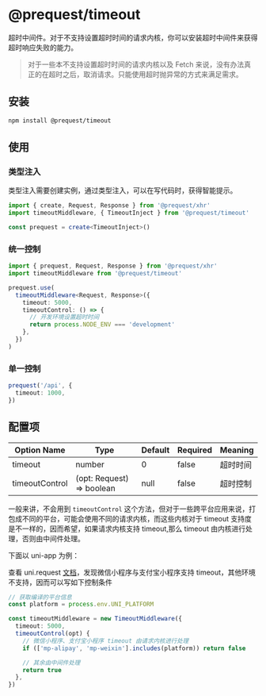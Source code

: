 # @prequest/timeout

超时中间件。对于不支持设置超时时间的请求内核，你可以安装超时中间件来获得超时响应失败的能力。

> 对于一些本不支持设置超时时间的请求内核以及 Fetch 来说，没有办法真正的在超时之后，取消请求。只能使用超时抛异常的方式来满足需求。

## 安装

```bash
npm install @prequest/timeout
```

## 使用

### 类型注入

类型注入需要创建实例，通过类型注入，可以在写代码时，获得智能提示。

```ts
import { create, Request, Response } from '@prequest/xhr'
import timeoutMiddleware, { TimeoutInject } from '@prequest/timeout'

const prequest = create<TimeoutInject>()
```

### 统一控制

```ts
import { prequest, Request, Response } from '@prequest/xhr'
import timeoutMiddleware from '@prequest/timeout'

prequest.use(
  timeoutMiddleware<Request, Response>({
    timeout: 5000,
    timeoutControl: () => {
      // 开发环境设置超时时间
      return process.NODE_ENV === 'development'
    },
  })
)
```

### 单一控制

```ts
prequest('/api', {
  timeout: 1000,
})
```

## 配置项

| Option Name    | Type                      | Default | Required | Meaning  |
| -------------- | ------------------------- | ------- | -------- | -------- |
| timeout        | number                    | 0       | false    | 超时时间 |
| timeoutControl | (opt: Request) => boolean | null    | false    | 超时控制 |

一般来讲，不会用到 `timeoutControl` 这个方法，但对于一些跨平台应用来说，打包成不同的平台，可能会使用不同的请求内核，而这些内核对于 timeout 支持度是不一样的，因而希望，如果请求内核支持 timeout,那么 timeout 由内核进行处理，否则由中间件处理。

下面以 uni-app 为例：

查看 uni.request [文档](https://uniapp.dcloud.io/api/request/request)，发现微信小程序与支付宝小程序支持 timeout，其他环境不支持，因而可以写如下控制条件

```ts
// 获取编译的平台信息
const platform = process.env.UNI_PLATFORM

const timeoutMiddleware = new TimeoutMiddleware({
  timeout: 5000,
  timeoutControl(opt) {
    // 微信小程序、支付宝小程序 timeout 由请求内核进行处理
    if (['mp-alipay', 'mp-weixin'].includes(platform)) return false

    // 其余由中间件处理
    return true
  },
})
```
